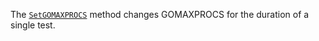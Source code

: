 The [`SetGOMAXPROCS`](/testing#T.SetGOMAXPROCS) method changes GOMAXPROCS for the duration of a single test.
